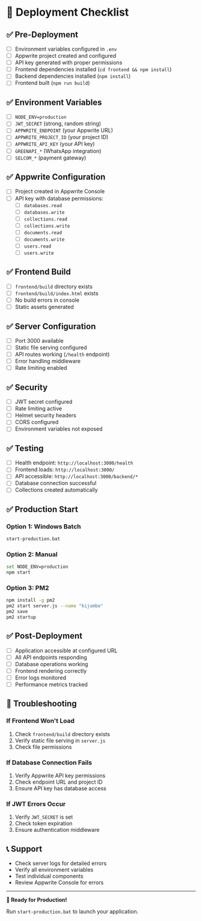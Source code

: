 # 🚀 Deployment Checklist

## ✅ Pre-Deployment

- [ ] Environment variables configured in `.env`
- [ ] Appwrite project created and configured
- [ ] API key generated with proper permissions
- [ ] Frontend dependencies installed (`cd frontend && npm install`)
- [ ] Backend dependencies installed (`npm install`)
- [ ] Frontend built (`npm run build`)

## ✅ Environment Variables

- [ ] `NODE_ENV=production`
- [ ] `JWT_SECRET` (strong, random string)
- [ ] `APPWRITE_ENDPOINT` (your Appwrite URL)
- [ ] `APPWRITE_PROJECT_ID` (your project ID)
- [ ] `APPWRITE_API_KEY` (your API key)
- [ ] `GREENAPI_*` (WhatsApp integration)
- [ ] `SELCOM_*` (payment gateway)

## ✅ Appwrite Configuration

- [ ] Project created in Appwrite Console
- [ ] API key with database permissions:
  - [ ] `databases.read`
  - [ ] `databases.write`
  - [ ] `collections.read`
  - [ ] `collections.write`
  - [ ] `documents.read`
  - [ ] `documents.write`
  - [ ] `users.read`
  - [ ] `users.write`

## ✅ Frontend Build

- [ ] `frontend/build` directory exists
- [ ] `frontend/build/index.html` exists
- [ ] No build errors in console
- [ ] Static assets generated

## ✅ Server Configuration

- [ ] Port 3000 available
- [ ] Static file serving configured
- [ ] API routes working (`/health` endpoint)
- [ ] Error handling middleware
- [ ] Rate limiting enabled

## ✅ Security

- [ ] JWT secret configured
- [ ] Rate limiting active
- [ ] Helmet security headers
- [ ] CORS configured
- [ ] Environment variables not exposed

## ✅ Testing

- [ ] Health endpoint: `http://localhost:3000/health`
- [ ] Frontend loads: `http://localhost:3000/`
- [ ] API accessible: `http://localhost:3000/backend/*`
- [ ] Database connection successful
- [ ] Collections created automatically

## ✅ Production Start

### Option 1: Windows Batch
```bash
start-production.bat
```

### Option 2: Manual
```bash
set NODE_ENV=production
npm start
```

### Option 3: PM2
```bash
npm install -g pm2
pm2 start server.js --name "kijumbe"
pm2 save
pm2 startup
```

## ✅ Post-Deployment

- [ ] Application accessible at configured URL
- [ ] All API endpoints responding
- [ ] Database operations working
- [ ] Frontend rendering correctly
- [ ] Error logs monitored
- [ ] Performance metrics tracked

## 🚨 Troubleshooting

### If Frontend Won't Load
1. Check `frontend/build` directory exists
2. Verify static file serving in `server.js`
3. Check file permissions

### If Database Connection Fails
1. Verify Appwrite API key permissions
2. Check endpoint URL and project ID
3. Ensure API key has database access

### If JWT Errors Occur
1. Verify `JWT_SECRET` is set
2. Check token expiration
3. Ensure authentication middleware

## 📞 Support

- Check server logs for detailed errors
- Verify all environment variables
- Test individual components
- Review Appwrite Console for errors

---

**🎯 Ready for Production!**

Run `start-production.bat` to launch your application.
